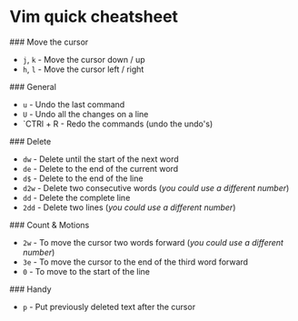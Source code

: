 # Vim quick cheatsheet

### Move the cursor 

* `j`, `k` - Move the cursor down / up
* `h`, `l` - Move the cursor left / right

### General

* `u` - Undo the last command
* `U` - Undo all the changes on a line
* `CTRl + R - Redo the commands (undo the undo's)

### Delete

* `dw` - Delete until the start of the next word
* `de` - Delete to the end of the current word
* `d$` - Delete to the end of the line
* `d2w` - Delete two consecutive words (*you could use a different number*)
* `dd` - Delete the complete line
* `2dd` - Delete two lines (*you could use a different number*)

### Count & Motions

* `2w` - To move the cursor two words forward (*you could use a different number*)
* `3e` - To move the cursor to the end of the third word forward
* `0` - To move to the start of the line

### Handy

* `p` - Put previously deleted text after the cursor
